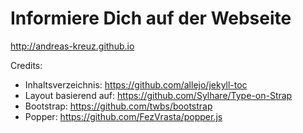 # Informiere Dich auf der Webseite

http://andreas-kreuz.github.io

Credits:
* Inhaltsverzeichnis: https://github.com/allejo/jekyll-toc
* Layout basierend auf: https://github.com/Sylhare/Type-on-Strap
* Bootstrap: https://github.com/twbs/bootstrap
* Popper: https://github.com/FezVrasta/popper.js
